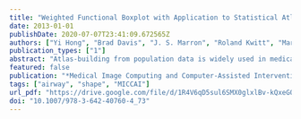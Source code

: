 ```yaml
---
title: "Weighted Functional Boxplot with Application to Statistical Atlas Construction"
date: 2013-01-01
publishDate: 2020-07-07T23:41:09.672565Z
authors: ["Yi Hong", "Brad Davis", "J. S. Marron", "Roland Kwitt", "Marc Niethammer"]
publication_types: ["1"]
abstract: "Atlas-building from population data is widely used in medical imaging. However, the emphasis of atlas-building approaches is typically to compute a mean / median shape or image based on population data. In this work, we focus on the statistical characterization of the population data, once spatial alignment has been achieved. We introduce and propose the use of the weighted functional boxplot. This allows the generalization of concepts such as the median, percentiles, or outliers to spaces where the data objects are functions, shapes, or images, and allows spatio-temporal atlas-building based on kernel regression. In our experiments, we demonstrate the utility of the approach to construct statistical atlases for pediatric upper airways and corpora callosa revealing their growth patterns. Furthermore, we show how such atlas information can be used to assess the effect of airway surgery in children."
featured: false
publication: "*Medical Image Computing and Computer-Assisted Intervention - MICCAI 2013 - 16th International Conference, Nagoya, Japan, September 22-26, 2013, Proceedings, Part III*"
tags: ["airway", "shape", "MICCAI"]
url_pdf: "https://drive.google.com/file/d/1R4V6qD5sul6SMX0glxlBv-kQxeGQR9Zo"
doi: "10.1007/978-3-642-40760-4_73"
---
```


